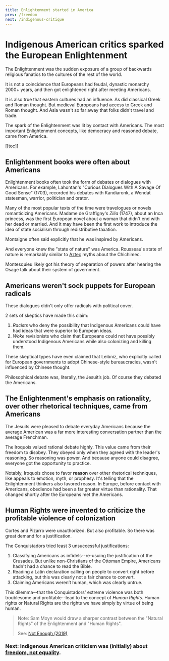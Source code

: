 ```yaml
---
title: Enlightenment started in America
prev: /freedom
next: /indigenous-critique
---
```


# Indigenous American critics sparked the European Enlightenment

The Enlightenment was the sudden exposure of a group of backwards religious fanatics to the cultures of the rest of the world.

It is not a coincidence that Europeans had feudal, dynastic monarchy 2000+ years, and then got enlightened right after meeting Americans.

It is also true that eastern cultures had an influence.
As did classical Greek and Roman thought.
But medieval Europeans had access to Greek and Roman thought.
And Asia wasn't so far away that folks didn't travel and trade.

The spark of the Enlightenment was lit by contact with Americans.
The most important Enlightenment concepts, like democracy and reasoned debate, came from America.

[[toc]]

## Enlightenment books were often about Americans

Enlightenment books often took the form of debates or dialogues with Americans.
For example, Lahontan's "Curious Dialogues With A Savage Of Good Sense" (1703), recorded his debates with Kandiaronk, a Wendat statesman, warrior, politician and orator.

Many of the most popular texts of the time were travelogues or novels romanticizing Americans.
Madame de Graffigny's *Zilia* (1747), about an Inca princess, was the first European novel about a woman that didn't end with her dead or married.
And it may have been the first work to introduce the idea of state socialism through redistributive taxation.

Montaigne often said explicitly that he was inspired by Americans.

And everyone knew the "state of nature" was America.
Rousseau's state of nature is remarkably similar to [Aztec](/aztec) myths about the Chichimec.

Montesquieu likely got his theory of separation of powers after hearing the Osage talk about their system of government.

## Americans weren't sock puppets for European radicals

These dialogues didn't only offer radicals with political cover.

2 sets of skeptics have made this claim:

1. *Racists* who deny the possibility that Indigenous Americans could have had ideas that were superior to European ideas.
2. *Woke* revisionists who claim that Europeans could not have possibly understood Indigenous Americans while also colonizing and killing them.

These skeptical types have even claimed that Leibniz, who explicitly called for European governments to adopt Chinese-style bureaucracies, wasn't influenced by Chinese thought.

Philosophical debate was, literally, the Jesuit’s job.
Of course they debated the Americans.

## The Enlightenment's emphasis on rationality, over other rhetorical techniques, came from Americans

The Jesuits were pleased to debate everyday Americans because the average American was a far more interesting conversation partner than the average Frenchman.

The Iroquois valued rational debate highly.
This value came from their freedom to disobey.
They obeyed only when they agreed with the leader's reasoning.
So reasoning was power.
And because anyone could disagree, everyone got the opportunity to practice.

Notably, Iroquois chose to favor **reason** over other rhetorical techniques, like appeals to emotion, myth, or prophesy. It's telling that the Enlightenment thinkers also favored reason.
In Europe, before contact with Americans, obedience had been a far greater virtue than rationality.
That changed shortly after the Europeans met the Americans.

## Human Rights were invented to criticize the profitable violence of colonization

Cortes and Pizarro were unauthorized.
But also profitable.
So there was great demand for a justification.

The Conquistadors tried least 3 unsuccessful justifications:

1. Classifying Americans as infidels--re-usuing the justification of the Crusades. But unlike non-Christians of the Ottoman Empire, Americans hadn't had a chance to read the Bible.
1. Reading a Latin declaration calling on people to convert right before attacking, but this was clearly not a fair chance to convert.
1. Claiming Americans weren’t human, which was clearly untrue.

This dilemma--that the Conquistadors' extreme violence was both troublesome and profitable--lead to the concept of *Human Rights*.
Human rights or Natural Rights are the rights we have simply by virtue of being human.

> Note: Sam Moyn would draw a sharper contrast between the "Natural Rights" of the Enlightenment and "Human Rights".
>
> See: [Not Enough (2019)](https://www.hup.harvard.edu/catalog.php?isbn=9780674241398)

### Next: Indigenous American criticism was (initially) about [freedom, not equality](/indigenous-critique).
